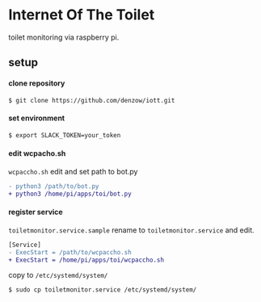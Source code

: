 Internet Of The Toilet
==============================

toilet monitoring via raspberry pi.

setup
------------

#### clone repository

```
$ git clone https://github.com/denzow/iott.git
```

#### set environment

```bash
$ export SLACK_TOKEN=your_token 
```

#### edit wcpacho.sh

`wcpaccho.sh` edit and set path to bot.py

```diff
- python3 /path/to/bot.py
+ python3 /home/pi/apps/toi/bot.py
```

#### register service

`toiletmonitor.service.sample` rename to `toiletmonitor.service` and edit.

```diff
[Service]
- ExecStart = /path/to/wcpaccho.sh
+ ExecStart = /home/pi/apps/toi/wcpaccho.sh
```

copy to `/etc/systemd/system/`

```bash
$ sudo cp toiletmonitor.service /etc/systemd/system/
```

